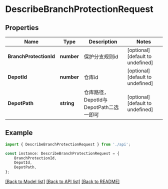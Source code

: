 # DescribeBranchProtectionRequest


## Properties

Name | Type | Description | Notes
------------ | ------------- | ------------- | -------------
**BranchProtectionId** | **number** | 保护分支规则id | [optional] [default to undefined]
**DepotId** | **number** | 仓库id | [optional] [default to undefined]
**DepotPath** | **string** | 仓库路径，DepotId与DepotPath二选一即可 | [optional] [default to undefined]

## Example

```typescript
import { DescribeBranchProtectionRequest } from './api';

const instance: DescribeBranchProtectionRequest = {
    BranchProtectionId,
    DepotId,
    DepotPath,
};
```

[[Back to Model list]](../README.md#documentation-for-models) [[Back to API list]](../README.md#documentation-for-api-endpoints) [[Back to README]](../README.md)
